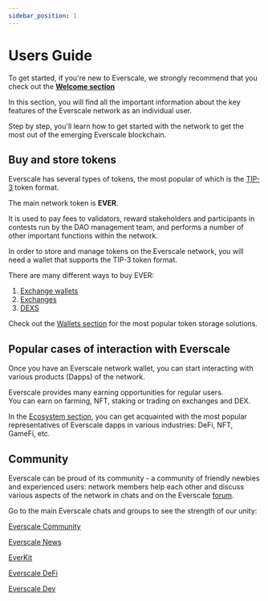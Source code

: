 ```yaml
---
sidebar_position: 1
---
```


# Users Guide

To get started, if you're new to Everscale, we strongly recommend that you check out the **[Welcome section](../../learn/welcome.md)**

In this section, you will find all the important information about the key features of the Everscale network as an individual user.

Step by step, you'll learn how to get started with the network to get the most out of the emerging Everscale blockchain.

## Buy and store tokens

Everscale has several types of tokens, the most popular of which is the [TIP-3](../../standard/TIP-3/core-description.md) token format.

The main network token is **EVER**.  

It is used to pay fees to validators, reward stakeholders and participants in contests run by the DAO management team, and performs a number of other important functions within the network.

In order to store and manage tokens on the Everscale network, you will need a wallet that supports the TIP-3 token format.

There are many different ways to buy EVER:

  1. [Exchange wallets](wallets.md)
  2. [Exchanges](https://www.coingecko.com/en/coins/everscale#markets)
  3. [DEXS](projects.md)

Check out the [Wallets section](wallets.md) for the most popular token storage solutions.

## Popular cases of interaction with Everscale

Once you have an Everscale network wallet, you can start interacting with various products (Dapps) of the network.

Everscale provides many earning opportunities for regular users.  
You can earn on farming, NFT, staking or trading on exchanges and DEX.

In the [Ecosystem section](projects.md), you can get acquainted with the most popular representatives of Everscale dapps in various industries: DeFi, NFT, GameFi, etc.

## Community

Everscale can be proud of its community - a community of friendly newbies and experienced users: network members help each other and discuss various aspects of the network in chats and on the Everscale [forum](https://forum.everscale.network/).

Go to the main Everscale chats and groups to see the strength of our unity:

[Everscale Community](https://t.me/everscale)

[Everscale News](https://t.me/everscale_news)

[EverKit](https://t.me/everkit)

[Everscale DeFi](https://t.me/tondefi)

[Everscale Dev](https://t.me/everdev)
